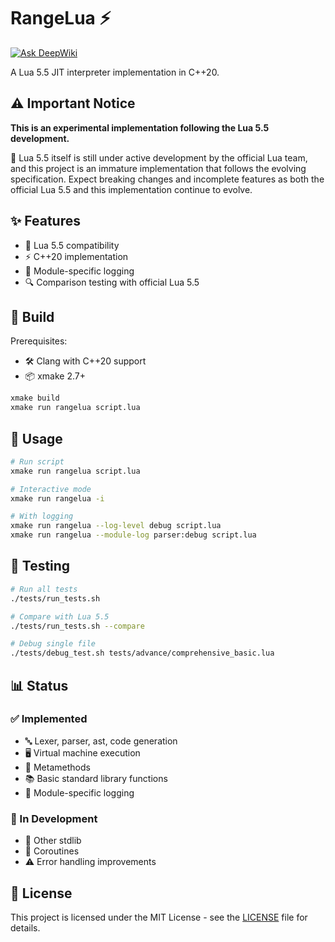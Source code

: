# RangeLua ⚡
[![Ask DeepWiki](https://deepwiki.com/badge.svg)](https://deepwiki.com/lonless9/RangeLua)

A Lua 5.5 JIT interpreter implementation in C++20.

## ⚠️ Important Notice

**This is an experimental implementation following the Lua 5.5 development.**

🔬 Lua 5.5 itself is still under active development by the official Lua team, and this project is an immature implementation that follows the evolving specification. Expect breaking changes and incomplete features as both the official Lua 5.5 and this implementation continue to evolve.

## ✨ Features

- 🌟 Lua 5.5 compatibility
- ⚡ C++20 implementation
- 📝 Module-specific logging
- 🔍 Comparison testing with official Lua 5.5

## 🔨 Build

Prerequisites:
- 🛠️ Clang with C++20 support
- 📦 xmake 2.7+

```bash
xmake build
xmake run rangelua script.lua
```

## 🚀 Usage

```bash
# Run script
xmake run rangelua script.lua

# Interactive mode
xmake run rangelua -i

# With logging
xmake run rangelua --log-level debug script.lua
xmake run rangelua --module-log parser:debug script.lua
```

## 🧪 Testing

```bash
# Run all tests
./tests/run_tests.sh

# Compare with Lua 5.5
./tests/run_tests.sh --compare

# Debug single file
./tests/debug_test.sh tests/advance/comprehensive_basic.lua
```

## 📊 Status

### ✅ Implemented
- 🔤 Lexer, parser, ast, code generation
- 🖥️ Virtual machine execution
- 🔧 Metamethods
- 📚 Basic standard library functions
- 📝 Module-specific logging

### 🚧 In Development
- 📖 Other stdlib
- 🔄 Coroutines
- ⚠️ Error handling improvements

## 📄 License

This project is licensed under the MIT License - see the [LICENSE](LICENSE) file for details.
